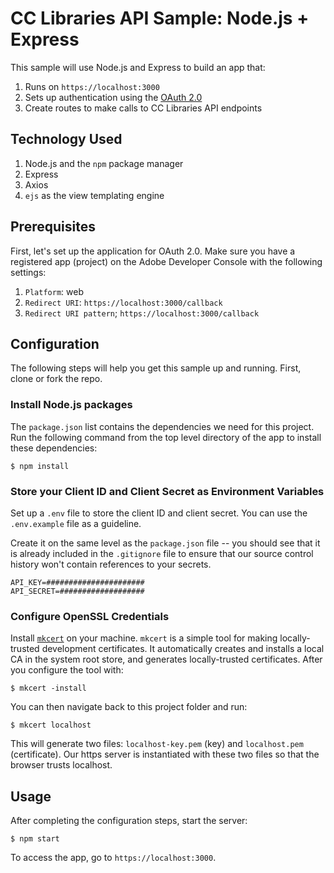 # CC Libraries API Sample: Node.js + Express

This sample will use Node.js and Express to build an app that: 
1. Runs on `https://localhost:3000`
2. Sets up authentication using the [OAuth 2.0](https://www.adobe.io/authentication/auth-methods.html#!AdobeDocs/adobeio-auth/master/OAuth/OAuth.md) 
3. Create routes to make calls to CC Libraries API endpoints

## Technology Used

1. Node.js and the `npm` package manager
1. Express 
1. Axios 
1. `ejs` as the view templating engine

## Prerequisites 

First, let's set up the application for OAuth 2.0. Make sure you have a registered app (project) on the Adobe Developer Console with the following settings: 

1. `Platform`: web
2. `Redirect URI`: `https://localhost:3000/callback`
3. `Redirect URI pattern`; `https://localhost:3000/callback`

## Configuration

The following steps will help you get this sample up and running. First, clone or fork the repo. 

### Install Node.js packages 

The `package.json` list contains the dependencies we need for this project. Run the following command from the top level directory of the app to install these dependencies: 

```
$ npm install 
```

### Store your Client ID and Client Secret as Environment Variables 

Set up a `.env` file to store the client ID and client secret. You can use the `.env.example` file as a guideline.

Create it on the same level as the `package.json` file -- you should see that it is already included in the `.gitignore` file to ensure that our source control history won't contain references to your secrets. 

```
API_KEY=######################
API_SECRET=###################
```

### Configure OpenSSL Credentials

Install [`mkcert`](https://github.com/FiloSottile/mkcert) on your machine. `mkcert` is a simple tool for making locally-trusted development certificates. It automatically creates and installs a local CA in the system root store, and generates locally-trusted certificates. After you configure the tool with:
```
$ mkcert -install
````
You can then navigate back to this project folder and run:
```
$ mkcert localhost
```
This will generate two files: `localhost-key.pem` (key) and `localhost.pem` (certificate). Our https server is instantiated with these two files so that the browser trusts localhost. 

## Usage

After completing the configuration steps, start the server:

```
$ npm start
```

To access the app, go to `https://localhost:3000`. 